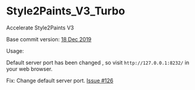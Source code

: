 # Style2Paints_V3_Turbo
Accelerate Style2Paints V3

Base commit version: [18 Dec 2019](https://github.com/lllyasviel/style2paints/commit/b0a529e70ec1414b53bf5e990d614b121086cd77)



Usage:

Default server port has been changed , so visit `http://127.0.0.1:8232/` in your web browser.


Fix:
Change default server port. [Issue #126](https://github.com/lllyasviel/style2paints/issues/126)